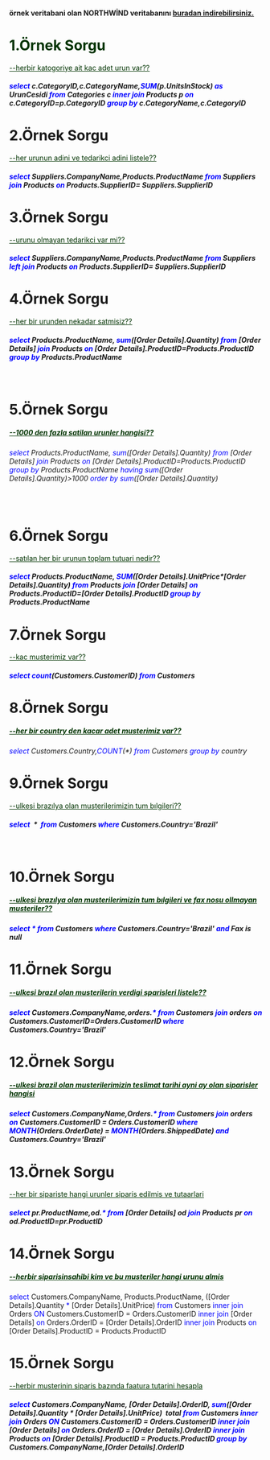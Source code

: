 <h4>örnek veritabani olan NORTHWİND veritabanını <a href="http://www.microsoft.com/download/en/details.aspx?displaylang=en&amp;id=23654" target="_blank">buradan indirebilirsiniz.</a></h4>
<h1><span style="color: #003300;">1.Örnek Sorgu</span></h1>
<span style="text-decoration: underline; color: #003300;"><span style="text-decoration: underline;">--herbir katogoriye ait kac adet urun var??</span></span>
<h5><span style="color: #0000ff;">select</span> c.CategoryID,c.CategoryName,<span style="color: #0000ff;">SUM</span>(p.UnitsInStock) <span style="color: #0000ff;">as</span> UrunCesidi
<span style="color: #0000ff;">from</span> Categories c <span style="color: #0000ff;">inner join</span> Products p
<span style="color: #0000ff;">on</span> c.CategoryID=p.CategoryID
<span style="color: #0000ff;">group</span> <span style="color: #0000ff;">by</span> c.CategoryName,c.CategoryID</h5>
<h1>2.Örnek Sorgu</h1>
<span style="text-decoration: underline; color: #003300;"><span style="text-decoration: underline;">--her urunun adini ve tedarikci adini listele??</span></span>
<h5><span style="color: #0000ff;">select</span> Suppliers.CompanyName,Products.ProductName
<span style="color: #0000ff;">from</span> Suppliers <span style="color: #0000ff;">join</span> Products
<span style="color: #0000ff;">on</span> Products.SupplierID= Suppliers.SupplierID</h5>
<h1>3.Örnek Sorgu</h1>
<span style="text-decoration: underline; color: #003300;"><span style="text-decoration: underline;">--urunu olmayan tedarikci var mi??</span></span>
<h5><span style="color: #0000ff;">select</span> Suppliers.CompanyName,Products.ProductName
<span style="color: #0000ff;">from</span> Suppliers <span style="color: #0000ff;">left</span> <span style="color: #0000ff;">join</span> Products
<span style="color: #0000ff;">on</span> Products.SupplierID= Suppliers.SupplierID</h5>
<h1>4.Örnek Sorgu</h1>
<span style="text-decoration: underline; color: #003300;"><span style="text-decoration: underline;">--her bir urunden nekadar satmisiz??</span></span>
<h5><span style="color: #0000ff;">select</span> Products.ProductName, <span style="color: #0000ff;">sum</span>([Order Details].Quantity)
<span style="color: #0000ff;">from</span> [Order Details] <span style="color: #0000ff;">join</span> Products
<span style="color: #0000ff;">on</span> [Order Details].ProductID=Products.ProductID
<span style="color: #0000ff;">group by</span> Products.ProductName</h5>
&nbsp;
<h1>5.Örnek Sorgu</h1>
<h5><span style="text-decoration: underline; color: #003300;">--1000 den fazla satilan urunler hangisi??</span></h5>
<h6><span style="color: #0000ff;">select</span> Products.ProductName, <span style="color: #0000ff;">sum</span>([Order Details].Quantity)
<span style="color: #0000ff;">from</span> [Order Details] <span style="color: #0000ff;">join</span> Products
<span style="color: #0000ff;">on</span> [Order Details].ProductID=Products.ProductID
<span style="color: #0000ff;">group by</span> Products.ProductName
<span style="color: #0000ff;">having sum</span>([Order Details].Quantity)&gt;1000
<span style="color: #0000ff;">order by sum</span>([Order Details].Quantity)</h6>
&nbsp;
<h1>6.Örnek Sorgu</h1>
<span style="text-decoration: underline; color: #003300;">--satılan her bir urunun toplam tutuari nedir??</span>
<h5><span style="color: #0000ff;">select</span> Products.ProductName, <span style="color: #0000ff;">SUM</span>([Order Details].UnitPrice*[Order Details].Quantity)
<span style="color: #0000ff;">from</span> Products <span style="color: #0000ff;">join</span> [Order Details]
<span style="color: #0000ff;">on</span> Products.ProductID=[Order Details].ProductID
<span style="color: #0000ff;">group by</span> Products.ProductName</h5>
<h1>7.Örnek Sorgu</h1>
<span style="text-decoration: underline; color: #003300;">--kac musterimiz var??</span>
<h5><span style="color: #0000ff;">select</span> <span style="color: #0000ff;">count</span>(Customers.CustomerID)
<span style="color: #0000ff;">from</span> Customers</h5>
<h1>8.Örnek Sorgu</h1>
<h5><span style="text-decoration: underline; color: #003300;">--her bir country den kacar adet musterimiz var??</span></h5>
<h6><span style="color: #0000ff;">select</span> Customers.Country,<span style="color: #0000ff;">COUNT</span>(*)
<span style="color: #0000ff;">from</span> Customers
<span style="color: #0000ff;">group by</span> country</h6>
<h1>9.Örnek Sorgu</h1>
<span style="text-decoration: underline; color: #003300;"><span style="text-decoration: underline;">--ulkesi brazılya olan musterilerimizin tum bılgileri??</span></span>
<h5><span style="color: #0000ff;">select</span>  *  <span style="color: #0000ff;">from</span> Customers
<span style="color: #0000ff;">where</span> Customers.Country='Brazil'</h5>
&nbsp;
<h1>10.Örnek Sorgu</h1>
<h5><span style="text-decoration: underline; color: #003300;">--ulkesi brazılya olan musterilerimizin tum bılgileri ve fax nosu ollmayan musteriler??</span></h5>
<h5><span style="color: #0000ff;">select</span> <span style="color: #0000ff;">* from</span> Customers
<span style="color: #0000ff;">where</span> Customers.Country='Brazil' <span style="color: #0000ff;">and</span> Fax is null</h5>
<h1>11.Örnek Sorgu</h1>
<h5><span style="text-decoration: underline; color: #003300;">--ulkesi brazıl olan musterilerin verdigi sparisleri listele??</span></h5>
<h5><span style="color: #0000ff;">select</span> Customers.CompanyName,orders.<span style="color: #0000ff;">*</span>
<span style="color: #0000ff;">from</span> Customers <span style="color: #0000ff;">join</span> orders
<span style="color: #0000ff;">on</span> Customers.CustomerID=Orders.CustomerID
<span style="color: #0000ff;">where</span> Customers.Country='Brazil'</h5>
<h1>12.Örnek Sorgu</h1>
<h5><span style="text-decoration: underline; color: #003300;">--ulkesi brazil olan musterilerimizin teslimat tarihi ayni ay olan siparisler hangisi</span></h5>
<h5><span style="color: #0000ff;">select</span> Customers.CompanyName,Orders.<span style="color: #0000ff;">*</span>
<span style="color: #0000ff;">from</span> Customers <span style="color: #0000ff;">join</span> orders
<span style="color: #0000ff;">on</span> Customers.CustomerID = Orders.CustomerID
<span style="color: #0000ff;">where</span> <span style="color: #0000ff;">MONTH</span>(Orders.OrderDate) = <span style="color: #0000ff;">MONTH</span>(Orders.ShippedDate) <span style="color: #0000ff;">and</span> Customers.Country='Brazil'</h5>
<h1>13.Örnek Sorgu</h1>
<span style="text-decoration: underline; color: #003300;"><span style="text-decoration: underline;">--her bir sipariste hangi urunler siparis edilmis ve tutaarlari</span></span>
<h5><span style="color: #0000ff;">select</span> pr.ProductName,od.<span style="color: #0000ff;">*</span>
<span style="color: #0000ff;">from</span> [Order Details] od <span style="color: #0000ff;">join</span> Products pr
<span style="color: #0000ff;">on</span> od.ProductID=pr.ProductID</h5>
<h1>14.Örnek Sorgu</h1>
<h5><span style="text-decoration: underline; color: #003300;"><span style="text-decoration: underline;">--herbir siparisinsahibi kim ve bu musteriler hangi urunu almis</span></span></h5>
<span style="color: #0000ff;">select</span> Customers.CompanyName, Products.ProductName, ([Order Details].Quantity <span style="color: #0000ff;">*</span> [Order Details].UnitPrice)
<span style="color: #0000ff;">from</span> Customers <span style="color: #0000ff;">inner join</span> Orders <span style="color: #0000ff;">ON</span> Customers.CustomerID = Orders.CustomerID
<span style="color: #0000ff;">inner join</span> [Order Details] <span style="color: #0000ff;">on</span> Orders.OrderID = [Order Details].OrderID
<span style="color: #0000ff;">inner join</span> Products <span style="color: #0000ff;">on</span> [Order Details].ProductID = Products.ProductID
<h1>15.Örnek Sorgu</h1>
<span style="text-decoration: underline; color: #003300;"><span style="text-decoration: underline;">--herbir musterinin siparis bazında faatura tutarini hesapla</span></span>
<h5><span style="color: #0000ff;">select</span> Customers.CompanyName, [Order Details].OrderID, <span style="color: #0000ff;">sum</span>([Order Details].Quantity * [Order Details].UnitPrice)  total
<span style="color: #0000ff;">from</span> Customers <span style="color: #0000ff;">inner join</span> Orders <span style="color: #0000ff;">ON</span> Customers.CustomerID = Orders.CustomerID
<span style="color: #0000ff;">inner join</span> [Order Details] <span style="color: #0000ff;">on</span> Orders.OrderID = [Order Details].OrderID
<span style="color: #0000ff;">inner join</span> Products <span style="color: #0000ff;">on</span> [Order Details].ProductID = Products.ProductID
<span style="color: #0000ff;">group by</span> Customers.CompanyName,[Order Details].OrderID</h5>
<h1></h1>
&nbsp;

<span style="color: #0000ff;">
</span>